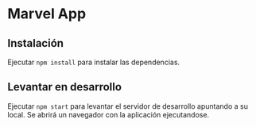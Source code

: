 # Marvel App

## Instalación
Ejecutar `npm install` para instalar las dependencias.

## Levantar en desarrollo

Ejecutar `npm start` para levantar el servidor de desarrollo apuntando a su local. Se abrirá un navegador con la aplicación ejecutandose.
